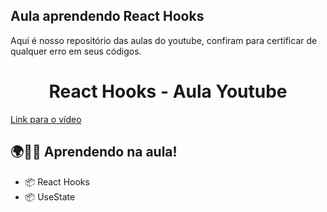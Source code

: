 ## Aula aprendendo React Hooks
Aqui é nosso repositório das aulas do youtube, confiram para certificar de qualquer erro em seus códigos.

<h1 align="center">React Hooks - Aula Youtube</h1>
<a href="https://youtu.be/ZFMZmfocvKg"> Link para o vídeo </a>

## 🌍🔨🎨 Aprendendo na aula!
- 📦 React Hooks
- 📦 UseState
